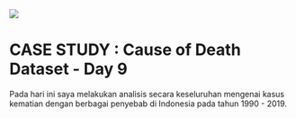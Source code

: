 <img src="https://cloudonair.withgoogle.com/api/assets?path=/gs/gweb-gc-gather-production.appspot.com/files/AAANsUkbI2YbsqU6Bp1LcvnTIWxmAq6YqKBMPAvzRKafVXz5e-Hos1u6U93-GznMChWoAxrPPcUsBMmBk23BZr0mS2M.1Kj-bx3ECiOPV4Jg">

# CASE STUDY : Cause of Death Dataset - Day 9<br>
Pada hari ini saya melakukan analisis secara keseluruhan mengenai kasus kematian dengan berbagai penyebab di Indonesia pada tahun 1990 - 2019.